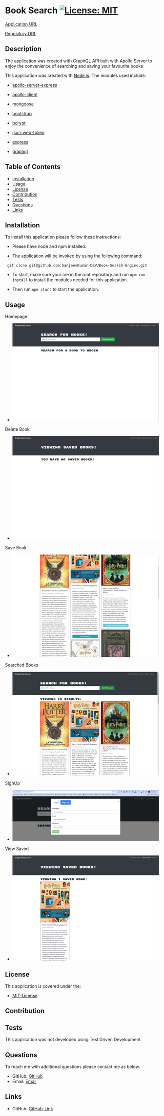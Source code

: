 # Book Search [![License: MIT](https://img.shields.io/badge/License-MIT-yellow.svg)](https://opensource.org/licenses/MIT)

[Application URL](https://sanjeevkumar-dev.github.io/Book-Search-Engine/)

[Repository URL ](https://github.com/SanjeevKumar-DEV/Book-Search-Engine)

## Description
<p> The application was created with GraphQL API built with Apollo Server to enjoy the convenience of searching and saving your favourite books
</p>

This application was created with [Node.js](https://nodejs.org/en/). The modules used include:

- [apollo-server-express](https://www.npmjs.com/package/apollo-server-express)

- [apollo-client](https://www.npmjs.com/package/@apollo/client)

- [mongoose](https://www.npmjs.com/package/mongoose)

- [bootstrap](https://www.npmjs.com/package/bootstrap)

- [bcrypt](https://www.npmjs.com/package/bcrypt)

- [json-web-token](https://www.npmjs.com/package/jsonwebtoken)

- [express](https://www.npmjs.com/package/express)

- [graphql](https://www.npmjs.com/package/graphql)

    
## Table of Contents 
- [Installation](#Installation)
- [Usage](#Usage)
- [License](#License)
- [Contribution](#Contribution)
- [Tests](#Tests)
- [Questions](#Questions)
- [Links](#Links)

## Installation 
<p>To install this application please follow these instructions:</p>

- Please have node and npm installed.

- The application will be invoked by using the following command:

 ```
  git clone git@github.com:SanjeevKumar-DEV/Book-Search-Engine.git
 ```

- To start, make sure your are in the root repository and run ```npm run install``` to install the modules needed for this application.

- Then run ```npm start``` to start the application.

## Usage 

<p>Homepage</p>

- ![Homepage](./server/assets/images/homepage.PNG)

<p>Delete Book</p>

- ![Book-Deleted](./server/assets/images/bookDeleted.PNG)

<p>Save Book</p>

- ![Book-Saved](./server/assets/images/bookSaved.PNG)

<p>Searched Books</p>

- ![Searched-Books](./server/assets/images/searchBook.PNG)

<p>SignUp</p>

- ![Sign-Up](./server/assets/images/signUp.PNG)

<p>View Saved</p>

- ![View-saved](./server/assets/images/viewSave.PNG)

## License 
<p> This application is covered under the:</p>

- [MIT-License](https://opensource.org/licenses/MIT)

## Contribution 

## Tests 
<p> This application was not developed using Test Driven Development.</p>

## Questions 
<p> To reach me with additional questions please contact me as below. </p>

- GitHub: [GitHub](https://github.com/SanjeevKumar-DEV)
- Email: [Email](mailto:sanjeevkumar@me.com)

## Links
- GitHub: [GitHub-Link](https://github.com/SanjeevKumar-DEV/Book-Search-Engine)
